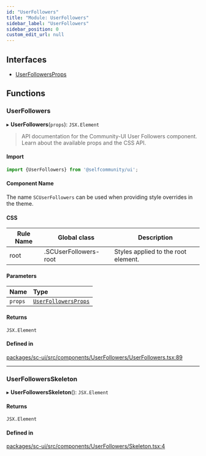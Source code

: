 ```yaml
---
id: "UserFollowers"
title: "Module: UserFollowers"
sidebar_label: "UserFollowers"
sidebar_position: 0
custom_edit_url: null
---
```


## Interfaces

- [UserFollowersProps](../interfaces/UserFollowers.UserFollowersProps)

## Functions

### UserFollowers

▸ **UserFollowers**(`props`): `JSX.Element`

> API documentation for the Community-UI User Followers component. Learn about the available props and the CSS API.

#### Import

```jsx
import {UserFollowers} from '@selfcommunity/ui';
```

#### Component Name

The name `SCUserFollowers` can be used when providing style overrides in the theme.

#### CSS

|Rule Name|Global class|Description|
|---|---|---|
|root|.SCUserFollowers-root|Styles applied to the root element.|

#### Parameters

| Name | Type |
| :------ | :------ |
| `props` | [`UserFollowersProps`](../interfaces/UserFollowers.UserFollowersProps) |

#### Returns

`JSX.Element`

#### Defined in

[packages/sc-ui/src/components/UserFollowers/UserFollowers.tsx:89](https://github.com/selfcommunity/community-ui/blob/9148e4e/packages/sc-ui/src/components/UserFollowers/UserFollowers.tsx#L89)

___

### UserFollowersSkeleton

▸ **UserFollowersSkeleton**(): `JSX.Element`

#### Returns

`JSX.Element`

#### Defined in

[packages/sc-ui/src/components/UserFollowers/Skeleton.tsx:4](https://github.com/selfcommunity/community-ui/blob/9148e4e/packages/sc-ui/src/components/UserFollowers/Skeleton.tsx#L4)
